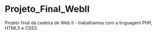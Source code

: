 # Projeto_Final_WebII
Projeto final da cadeira de Web II - trabalhamos com a linguagem PHP, HTML5 e CSS3.
